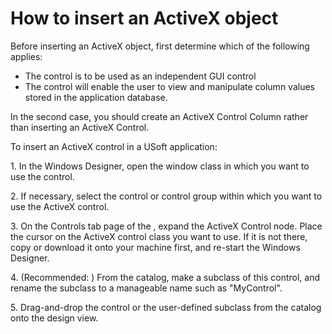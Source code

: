 # How to insert an ActiveX object

Before inserting an ActiveX object, first determine which of the following applies:

- The control is to be used as an independent GUI control
- The control will enable the user to view and manipulate column values stored in the application database.

In the second case, you should create an ActiveX Control Column rather than inserting an ActiveX Control.

To insert an ActiveX control in a USoft application:

1. In the Windows Designer, open the window class in which you want to use the control.

2. If necessary, select the control or control group within which you want to use the ActiveX control.

3. On the Controls tab page of the , expand the ActiveX Control node. Place the cursor on the ActiveX control class you want to use. If it is not there, copy or download it onto your machine first, and re-start the Windows Designer.

4. (Recommended: ) From the catalog, make a subclass of this control, and rename the subclass to a manageable name such as "MyControl".

5. Drag-and-drop the control or the user-defined subclass from the catalog onto the design view.